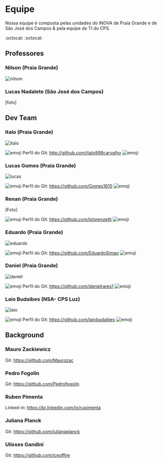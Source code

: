 # Equipe 
Nossa equipe é composta pelas unidades do INOVA de Praia Grande e de São José dos Campos & pela equipe de TI do CPS.

:octocat: :octocat: 

## Professores

### Nilson (Praia Grande)

![nilson](https://user-images.githubusercontent.com/43144590/45424948-5e53ad00-b66e-11e8-9cad-ae28d64ac3ec.png)


### Lucas Nadalete (São José dos Campos)

[foto]



## Dev Team

### Italo (Praia Grande)

![italo](https://user-images.githubusercontent.com/43144590/45423774-aec90b80-b66a-11e8-9f1c-770b4bd18b60.png)

![emoji](https://user-images.githubusercontent.com/43144590/45427147-87773c00-b674-11e8-8d7b-5b8ed22e11ff.png)
Perfil do Git: http://github.com/italo998carvalho
![emoji](https://user-images.githubusercontent.com/43144590/45427147-87773c00-b674-11e8-8d7b-5b8ed22e11ff.png)



### Lucas Gomes (Praia Grande)

![lucas](https://user-images.githubusercontent.com/43144590/45424524-239d4500-b66d-11e8-9d20-307790efbe60.png)

![emoji](https://user-images.githubusercontent.com/43144590/45427147-87773c00-b674-11e8-8d7b-5b8ed22e11ff.png)
Perfil do Git: https://github.com/Gomes1610
![emoji](https://user-images.githubusercontent.com/43144590/45427147-87773c00-b674-11e8-8d7b-5b8ed22e11ff.png)



### Renan (Praia Grande)

[Foto]

![emoji](https://user-images.githubusercontent.com/43144590/45427147-87773c00-b674-11e8-8d7b-5b8ed22e11ff.png)
Perfil do Git: https://github.com/lolorenzetti
![emoji](https://user-images.githubusercontent.com/43144590/45427147-87773c00-b674-11e8-8d7b-5b8ed22e11ff.png)



### Eduardo (Praia Grande)

![eduardo](https://user-images.githubusercontent.com/43144590/45427797-25b7d180-b676-11e8-8373-1ddc0c49df89.png)

![emoji](https://user-images.githubusercontent.com/43144590/45427147-87773c00-b674-11e8-8d7b-5b8ed22e11ff.png)
Perfil do Git: https://github.com/EduardoSimao
![emoji](https://user-images.githubusercontent.com/43144590/45427147-87773c00-b674-11e8-8d7b-5b8ed22e11ff.png)



### Daniel (Praia Grande)

![daniel](https://user-images.githubusercontent.com/43144590/45425354-70821b00-b66f-11e8-8cbc-beffdfb7eeef.png)

![emoji](https://user-images.githubusercontent.com/43144590/45427147-87773c00-b674-11e8-8d7b-5b8ed22e11ff.png)
Perfil do Git: https://github.com/danielrares1
![emoji](https://user-images.githubusercontent.com/43144590/45427147-87773c00-b674-11e8-8d7b-5b8ed22e11ff.png)


### Laio Budaibes (NSA- CPS Luz)

![laio](https://user-images.githubusercontent.com/43144590/45495672-173aea00-b74a-11e8-8775-1b4d2f243460.png)

![emoji](https://user-images.githubusercontent.com/43144590/45427147-87773c00-b674-11e8-8d7b-5b8ed22e11ff.png)
Perfil do Git: https://github.com/laiobudaibes
![emoji](https://user-images.githubusercontent.com/43144590/45427147-87773c00-b674-11e8-8d7b-5b8ed22e11ff.png)


## Background

### Mauro Zackiewicz

Git: https://github.com/Maurozac

### Pedro Fogolin

Git: https://github.com/Pedrofogolin

### Ruben Pimenta

Linked-in: https://br.linkedin.com/in/rupimenta

### Juliana Planck

Git: https://github.com/julianaplanck

### Ulisses Gandini

Git: https://github.com/iceoffire
